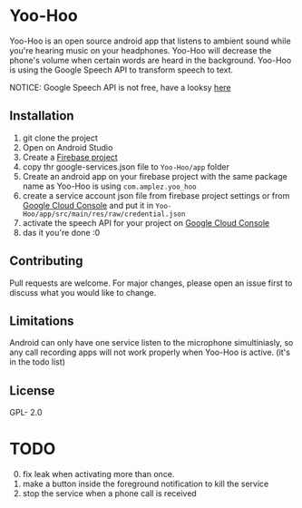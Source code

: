 # Yoo-Hoo

Yoo-Hoo is an open source android app that listens to ambient sound while you're hearing music on your headphones. Yoo-Hoo will decrease the phone's volume when certain words are heard in the background.
Yoo-Hoo is using the Google Speech API to transform speech to text.

NOTICE: Google Speech API is not free, have a looksy [here](https://cloud.google.com/speech-to-text/pricing)

## Installation

1. git clone the project
2. Open on Android Studio
3. Create a [Firebase project](https://console.firebase.google.com)
4. copy thr google-services.json file to ```Yoo-Hoo/app``` folder
5. Create an android app on your firebase project with the same package name as Yoo-Hoo is using ```com.amplez.yoo_hoo```
6. create a service account json file from firebase project settings or from [Google Cloud Console](https://console.cloud.google.com) and put it in ```Yoo-Hoo/app/src/main/res/raw/credential.json```
7. activate the speech API for your project on [Google Cloud Console](https://console.cloud.google.com)
0. das it you're done :0



## Contributing
Pull requests are welcome. For major changes, please open an issue first to discuss what you would like to change.

## Limitations
Android can only have one service listen to the microphone simultiniasly, so any call recording apps will not work properly when Yoo-Hoo is active. (it's in the todo list)

## License
GPL- 2.0

#  TODO
0. fix leak when activating more than once.
1. make a button inside the foreground notification to kill the service
2. stop the service when a phone call is received
